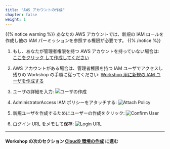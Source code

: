 ```yaml
---
title: "AWS アカウントの作成"
chapter: false
weight: 1
---
```


{{% notice warning %}}
あなたの AWS アカウントでは、新規の IAM ロールを作成し他の IAM パーミッションを参照する権限が必要です。
{{% /notice %}}

1. もし、あなたが管理者権限を持つ AWS アカウントを持っていない場合は: [ここをクリック
して作成してください](https://aws.amazon.com/getting-started/)

1. AWS アカウントがある場合は、管理者権限を持つ IAM ユーザでアクセスし残りの Workshop の手順に従ってください:
[Workshop 用に新規の IAM ユーザを作成する](https://console.aws.amazon.com/iam/home?#/users$new)

1. ユーザの詳細を入力:
![ユーザの作成](/images/iam-1-create-user.png?featherlight=false)

1. AdministratorAccess IAM ポリシーをアタッチする:
![Attach Policy](/images/iam-2-attach-policy.png?featherlight=false)

1. 新規ユーザを作成するためにユーザーの作成をクリック:
![Confirm User](/images/iam-3-create-user.png?featherlight=false)

1. ログイン URL をメモして保存:
![Login URL](/images/iam-4-save-url.png?featherlight=false)

---
#### Workshop の次のセクション [Cloud9 環境の作成](cloud9.html) に進む
